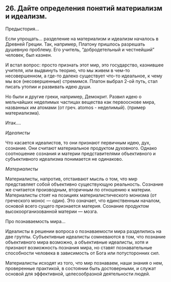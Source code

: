 ﻿## 26. Дайте определения понятий материализм и идеализм.

Предыстория...

Если упрощать… разделение на материализм и идеализм началось в Древней Греции.
Так, например, Платону пришлось разрешать душевную проблему.
Его учитель, “добродетельный и честнейший” человек, был казнен.

И встал вопрос: просто признать этот мир, это государство, казнившее учителя,
или выдвинуть теорию, что мы живем в чем-то несовершенном, а где-то далеко
существует что-то идеальное, к чему мы все (несовершенные) стремимся.
Платон выбрал 2-ой путь, стал писать утопии и развивать идею души.

Но были и другие греки, например, Демокрит. Развил идею о мельчайших неделимых
частицах вещества как первооснове мира, названных им атомами
(от греч. atomos - неделимый). (пример материализма).


Итак....

*Идеалисты*

Что касается идеалистов, то они признают первичным идею, дух, сознание.
Они считают материальное продуктом духовного. Однако соотношение сознания
и материи представителями объективного и субъективного идеализма
понимается не одинаково. 

*Материалисты*

Материалисты, напротив, отстаивают мысль о том, что мир представляет собой
объективно существующую реальность. Сознание же считается производным,
вторичным по отношению к материи. Материалисты стоят на позициях
материалистического монизма (от греческого монос — один). Это означает,
что единственным началом, основой всего сущего признается материя. Сознание
продуктом высокоорганизованной материи — мозга.


Про познаваемость мира...

Идеалисты в решении вопроса о познаваемости мира разделились на две группы.
Субъективные идеалисты сомневаются в том, что познание объективного мира
возможно, а объективные идеалисты, хотя и признают возможность познания мира,
но ставят познавательные способности человека в зависимость от Бога
или потусторонних сил.

Материалисты исходят из того, что мир познаваем, наши знания о нем,
проверенные практикой, в состоянии быть достоверными, и служат основой
для эффективной, целесообразной деятельности людей.
